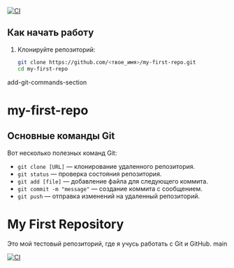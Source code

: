 [![CI](https://github.com/garilol/my-first-repo/actions/workflows/main.yml/badge.svg)](https://github.com/garilol/my-first-repo/actions/workflows/main.yml)
## Как начать работу

1. Клонируйте репозиторий:
   ```bash
   git clone https://github.com/<твое_имя>/my-first-repo.git
   cd my-first-repo

add-git-commands-section
# my-first-repo
## Основные команды Git

Вот несколько полезных команд Git:
- `git clone [URL]` — клонирование удаленного репозитория.
- `git status` — проверка состояния репозитория.
- `git add [file]` — добавление файла для следующего коммита.
- `git commit -m "message"` — создание коммита с сообщением.
- `git push` — отправка изменений на удаленный репозиторий.

# My First Repository
Это мой тестовый репозиторий, где я учусь работать с Git и GitHub.
main

[![CI](https://github.com/garilol/my-first-repo/actions/workflows/main.yml/badge.svg)](https://github.com/garilol/my-first-repo/actions/workflows/main.yml)

